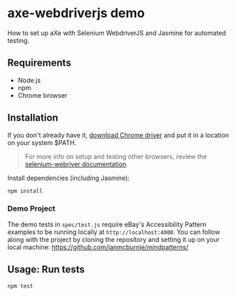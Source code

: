 # axe-webdriverjs demo

How to set up aXe with Selenium WebdriverJS and Jasmine for automated testing.

## Requirements
* Node.js
* npm
* Chrome browser

## Installation

If you don't already have it, [download Chrome driver](https://sites.google.com/a/chromium.org/chromedriver/downloads) and put it in a location on your system $PATH.

>For more info on setup and testing other browsers, review the [selenium-webriver documentation](https://www.npmjs.com/package/selenium-webdriver).

Install dependencies (including Jasmine):
```
npm install
```

### Demo Project

The demo tests in `spec/test.js` require eBay's Accessibility Pattern examples to be running locally at `http://localhost:4000`. You can follow along with the project by cloning the repository and setting it up on your local machine: https://github.com/ianmcburnie/mindpatterns/ 

## Usage: Run tests

```
npm test
```